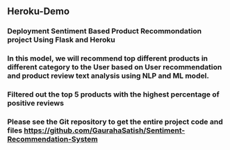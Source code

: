 ## Heroku-Demo
### Deployment Sentiment Based Product Recommondation project Using Flask and Heroku
### In this model, we will recommend top different products in different category to the User based on User recommendation and product review text analysis using NLP and ML model.
### Filtered out the top 5 products with the highest percentage of positive reviews

### Please see the Git repository to get the entire project code and files https://github.com/GaurahaSatish/Sentiment-Recommendation-System